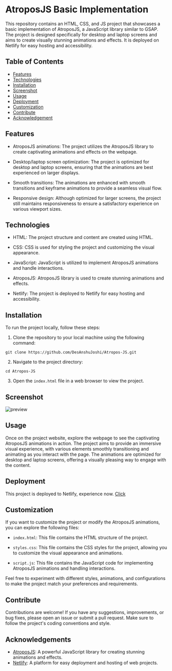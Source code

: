 
# AtroposJS Basic Implementation

This repository contains an HTML, CSS, and JS project that showcases a basic implementation of AtroposJS, a JavaScript library similar to GSAP. The project is designed specifically for desktop and laptop screens and aims to create visually stunning animations and effects. It is deployed on Netlify for easy hosting and accessibility.
## Table of Contents

- [Features](#features)
- [Technologies](#technologies)
- [Installation](#installation)
- [Screenshot](#screenshot)
- [Usage](#usage)
- [Deployment](#deployment)
- [Customization](#customization)
- [Contribute](#contribute)
- [Acknowledgement](#acknowledgement)
## Features

* AtroposJS animations: The project utilizes the AtroposJS library to create captivating animations and effects on the webpage.

* Desktop/laptop screen optimization: The project is optimized for desktop and laptop screens, ensuring that the animations are best experienced on larger displays.

* Smooth transitions: The animations are enhanced with smooth transitions and keyframe animations to provide a seamless visual flow.

* Responsive design: Although optimized for larger screens, the project still maintains responsiveness to ensure a satisfactory experience on various viewport sizes.
## Technologies

* HTML: The project structure and content are created using HTML.

* CSS: CSS is used for styling the project and customizing the visual appearance.

* JavaScript: JavaScript is utilized to implement AtroposJS animations and handle interactions.

* AtroposJS: AtroposJS library is used to create stunning animations and effects.

* Netlify: The project is deployed to Netlify for easy hosting and accessibility.

## Installation

To run the project locally, follow these steps:

1. Clone the repository to your local machine using the following command:
```
git clone https://github.com/DesAnshuJoshi/Atropos-JS.git
```

2. Navigate to the project directory:
```
cd Atropos-JS
```

3. Open the `index.html` file in a web browser to view the project.
## Screenshot

![preview](https://github.com/DesAnshuJoshi/Atropos-JS/assets/126374769/e9f1ddfe-47d1-4423-a8d0-fdb22124e0ff)


## Usage

Once on the project website, explore the webpage to see the captivating AtroposJS animations in action. The project aims to provide an immersive visual experience, with various elements smoothly transitioning and animating as you interact with the page. The animations are optimized for desktop and laptop screens, offering a visually pleasing way to engage with the content.
## Deployment

This project is deployed to Netlify, experience now. [Click](https://atroposjs.netlify.app/)

## Customization

If you want to customize the project or modify the AtroposJS animations, you can explore the following files:

* `index.html`: This file contains the HTML structure of the project.

* `styles.css`: This file contains the CSS styles for the project, allowing you to customize the visual appearance and animations.

* `script.js`: This file contains the JavaScript code for implementing AtroposJS animations and handling interactions.

Feel free to experiment with different styles, animations, and configurations to make the project match your preferences and requirements.
## Contribute

Contributions are welcome! If you have any suggestions, improvements, or bug fixes, please open an issue or submit a pull request. Make sure to follow the project's coding conventions and style.
## Acknowledgements

- [AtroposJS](https://atroposjs.com/): A powerful JavaScript library for creating stunning animations and effects.
- [Netlify](https://www.netlify.com): A platform for easy deployment and hosting of web projects.
